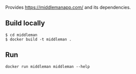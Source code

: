 Provides https://middlemanapp.com/ and its dependencies.

## Build locally

```
$ cd middleman
$ docker build -t middleman .
```

## Run

```
docker run middleman middleman --help
```
